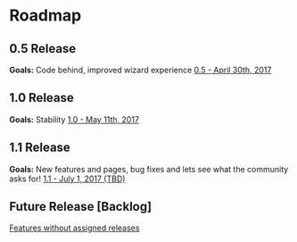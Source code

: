 # Roadmap

## 0.5 Release

**Goals:** Code behind, improved wizard experience
[0.5 - April 30th, 2017](https://github.com/Microsoft/WindowsTemplateStudio/issues?q=is%3Aopen+is%3Aissue+milestone%3A0.5)

## 1.0 Release

**Goals:** Stability
[1.0 - May 11th, 2017](https://github.com/Microsoft/WindowsTemplateStudio/issues?q=is%3Aopen+is%3Aissue+milestone%3A1.0)

## 1.1 Release

**Goals:** New features and pages, bug fixes and lets see what the community asks for!
[1.1 - July 1, 2017 (TBD)](https://github.com/Microsoft/WindowsTemplateStudio/issues?q=is%3Aopen+is%3Aissue+milestone%3A1.1)

## Future Release [Backlog]

[Features without assigned releases](https://github.com/Microsoft/WindowsTemplateStudio/issues?q=is%3Aopen+is%3Aissue+milestone%3Abacklog)